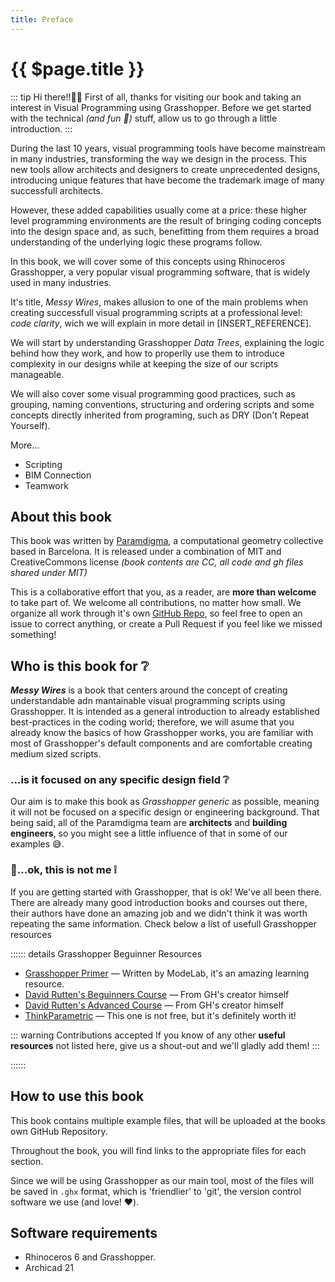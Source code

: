 ```yaml
---
title: Preface
---
```


# {{ $page.title }}

::: tip Hi there!!👋🏻
First of all, thanks for visiting our book and taking an interest in Visual Programming using Grasshopper. Before we get started with the technical _(and fun 🎉)_ stuff, allow us to go through a little introduction.
:::

During the last 10 years, visual programming tools have become mainstream in many industries, transforming the way we design in the process.
This new tools allow architects and designers to create unprecedented designs, introducing unique features that have become the trademark image of many successfull architects.

However, these added capabilities usually come at a price: these higher level programming environments are the result of bringing coding concepts into the design space and, as such, benefitting from them requires a broad understanding of the underlying logic these programs follow.

In this book, we will cover some of this concepts using Rhinoceros Grasshopper, a very popular visual programming software, that is widely used in many industries.

It's title, _Messy Wires_, makes allusion to one of the main problems when creating successfull visual programming scripts at a professional level: _code clarity_, wich we will explain in more detail in [INSERT_REFERENCE].

We will start by understanding Grasshopper _Data Trees_, explaining the logic behind how they work, and how to properlly use them to introduce complexity in our designs while at keeping the size of our scripts manageable.

We will also cover some visual programming good practices, such as grouping, naming conventions, structuring and ordering scripts and some concepts directly inherited from programing, such as DRY (Don't Repeat Yourself).

More...

- Scripting
- BIM Connection
- Teamwork

## About this book

This book was written by [Paramdigma](https://paramdigma.com), a computational geometry collective based in Barcelona. It is released under a combination of MIT and CreativeCommons license _(book contents are CC, all code and gh files shared under MIT)_

This is a collaborative effort that you, as a reader, are **more than welcome** to take part of. We welcome all contributions, no matter how small. We organize all work through it's own [GitHub Repo](https://github.com/paramdigma/messy-wires), so feel free to open an issue to correct anything, or create a Pull Request if you feel like we missed something!

## Who is this book for ❔

**_Messy Wires_** is a book that centers around the concept of creating understandable adn mantainable visual programming scripts using Grasshopper. It is intended as a general introduction to already established best-practices in the coding world; therefore, we will asume that you already know the basics of how Grasshopper works, you are familiar with most of Grasshopper's default components and are comfortable creating medium sized scripts.

### ...is it focused on any specific design field ❔

Our aim is to make this book as _Grasshopper generic_ as possible, meaning it will not be focused on a specific design or engineering background. That being said, all of the Paramdigma team are **architects** and **building engineers**, so you might see a little influence of that in some of our examples 😅.

### 🤔...ok, this is not me ❕

If you are getting started with Grasshopper, that is ok! We've all been there. There are already many good introduction books and courses out there, their authors have done an amazing job and we didn't think it was worth repeating the same information. Check below a list of usefull Grasshopper resources

:::::: details Grasshopper Beguinner Resources

- [Grasshopper Primer](https://www.modelab.is/grasshopper-primer) — Written by ModeLab, it's an amazing learning resource.
- [David Rutten's Beguinners Course](https://link) — From GH's creator himself
- [David Rutten's Advanced Course](https://link) — From GH's creator himself
- [ThinkParametric](http://thinkparametric.com) — This one is not free, but it's definitely worth it!

::: warning Contributions accepted
If you know of any other **useful resources** not listed here, give us a shout-out and we'll gladly add them!
:::

::::::

## How to use this book

This book contains multiple example files, that will be uploaded at the books own GitHub Repository.

Throughout the book, you will find links to the appropriate files for each section.

Since we will be using Grasshopper as our main tool, most of the files will be saved in `.ghx` format, which is 'friendlier' to 'git', the version control software we use (and love! ❤️).

## Software requirements

- Rhinoceros 6 and Grasshopper.
- Archicad 21
